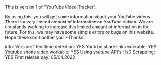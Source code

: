 This is version 1 of "YouTube Video Tracker".

By using this, you will get some information about your YouTube videos.
There is a very limited amount of information on YouTube videos.
We are constantly working to increase this limited amount of information in the future.
For this, we may have some simple errors or bugs on this website.
Hope these don't bother you.
~Thanks.


info:
Version: 1
Realtime detection: YES
Youtube share links workable: YES
Youtube shorts video workable: YES
Using youtube API's : NO
Scrapping: YES
First release day: 05/04/2022 

